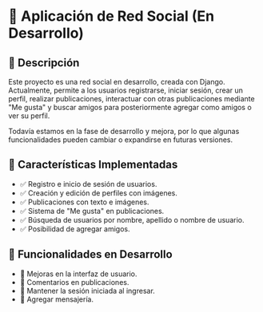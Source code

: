 # 📌 Aplicación de Red Social (En Desarrollo)

## 📖 Descripción  
Este proyecto es una red social en desarrollo, creada con Django. Actualmente, permite a los usuarios registrarse, iniciar sesión, crear un perfil, realizar publicaciones, interactuar con otras publicaciones mediante "Me gusta" y buscar amigos para posteriormente agregar como amigos o ver su perfil.  

Todavía estamos en la fase de desarrollo y mejora, por lo que algunas funcionalidades pueden cambiar o expandirse en futuras versiones.  

## 🚀 Características Implementadas  
- ✅ Registro e inicio de sesión de usuarios.  
- ✅ Creación y edición de perfiles con imágenes.  
- ✅ Publicaciones con texto e imágenes.  
- ✅ Sistema de "Me gusta" en publicaciones.  
- ✅ Búsqueda de usuarios por nombre, apellido o nombre de usuario.  
- ✅ Posibilidad de agregar amigos.  

## 🔧 Funcionalidades en Desarrollo  
- 🔄 Mejoras en la interfaz de usuario.
- 🔄 Comentarios en publicaciones.
- 🔄 Mantener la sesión iniciada al ingresar.
- 🔄 Agregar mensajería.
